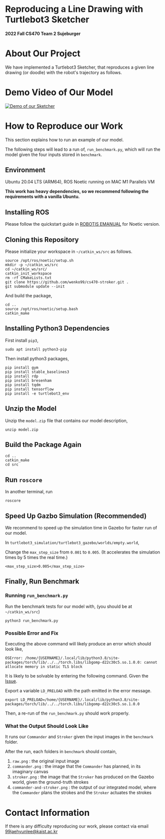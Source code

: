 # Reproducing a Line Drawing with Turtlebot3 Sketcher
#### 2022 Fall CS470 Team 2 Sujeburger

# About Our Project

We have implemented a Turtlebot3 Sketcher, that reproduces a given line drawing (or doodle) with the robot's trajectory as follows.

# Demo Video of Our Model

[![Demo of our Sketcher](http://img.youtube.com/vi/1Hjz8KOL0RE/0.jpg)](https://youtu.be/1Hjz8KOL0RE)

# How to Reproduce our Work

This section explains how to run an example of our model.

The following steps will lead to a run of, `run_benchmark.py`, which will run the model given the four inputs stored in `benchmark`.

## Environment

Ubuntu 20.04 LTS (ARM64), ROS Noetic running on MAC M1 Parallels VM

**This work has heavy dependencies, so we recommend following the requirements with a vanilla Ubuntu.**

## Installing ROS

Please follow the quickstart guide in [ROBOTIS EMANUAL](https://emanual.robotis.com/docs/en/platform/turtlebot3/quick-start/) for Noetic version.

## Cloning this Repository

Please initialize your workspace in `~/catkin_ws/src` as follows.

```
source /opt/ros/noetic/setup.sh
mkdir -p ~/catkin_ws/src
cd ~/catkin_ws/src/
catkin_init_workspace
rm -rf CMakeLists.txt
git clone https://github.com/wenko99/cs470-stroker.git .
git submodule update --init
```

And build the package,

```
cd ..
source /opt/ros/noetic/setup.bash
catkin_make
```

## Installing Python3 Dependencies

First install `pip3`,

```
sudo apt install python3-pip
```

Then install python3 packages,

```
pip install gym
pip install stable_baselines3
pip install rdp
pip install bresenham
pip install tqdm
pip install tensorflow
pip install -e turtlebot3_env 
```

## Unzip the Model

Unzip the `model.zip` file that contains our model description,

```
unzip model.zip
```

## Build the Package Again

```
cd ..
catkin_make
cd src
```

## Run `roscore`

In another terminal, run

```
roscore
```

## Speed Up Gazbo Simulation (Recommended)

We recommend to speed up the simulation time in Gazebo for faster run of our model.

In `turtlebot3_simulation/turtlebot3_gazebo/worlds/empty.world`,

Change the `max_step_size` from `0.001` to `0.005`. (It accelerates the simulation times by 5 times the real time.)

```
<max_step_size>0.005</max_step_size>
```

## Finally, Run Benchmark

### Running `run_benchmark.py`

Run the benchmark tests for our model with, (you should be at `~/catkin_ws/src`)

```
python3 run_benchmark.py
```

### Possible Error and Fix

Executing the above command will likely produce an error which should look like,

```
OSError: /home/{USERNAME}/.local/lib/python3.8/site-packages/torch/lib/../../torch.libs/libgomp-d22c30c5.so.1.0.0: cannot allocate memory in static TLS block
```

It is likely to be solvable by entering the following command. Given the [Issue](https://github.com/opencv/opencv/issues/14884).

Export a variable `LD_PRELOAD` with the path emitted in the error message.

```
export LD_PRELOAD=/home/{USERNAME}/.local/lib/python3.8/site-packages/torch/lib/../../torch.libs/libgomp-d22c30c5.so.1.0.0
```

Then, a re-run of the `run_benchmark.py` should work properly.

### What the Output Should Look Like

It runs our `Commander` and `Stroker` given the input images in the `benchmark` folder.

After the run, each folders in `benchmark` should contain,

1. `raw.png` : the original input image
2. `commander.png` : the image that the `Commander` has planned, in its imaginary canvas
3. `stroker.png` : the image that the `Stroker` has produced on the Gazebo world, given the ground-truth strokes
4. `commander-and-stroker.png` : the output of our integrated model, where the `Commander` plans the strokes and the `Stroker` actuates the strokes

# Contact Information

If there is any difficulty reproducing our work, please contact via email 99jaehyunlee@kaist.ac.kr
